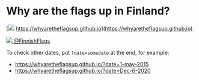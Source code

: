 Why are the flags up in Finland?
================

[![](https://whyaretheflagsup.github.io/favicon.ico) https://whyaretheflagsup.github.io](https://whyaretheflagsup.github.io)

[![](https://abs.twimg.com/favicons/favicon.ico) @FinnishFlags](https://twitter.com/FinnishFlags)

To check other dates, put `?date=somedate` at the end, for example:

 * https://whyaretheflagsup.github.io/?date=1-may-2015
 * https://whyaretheflagsup.github.io/?date=Dec-6-2020
